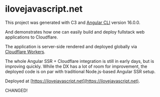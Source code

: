 # ilovejavascript.net

This project was generated with C3 and [Angular CLI](https://github.com/angular/angular-cli) version 16.0.0.

And demonstrates how one can easily build and deploy fullstack web applications to Cloudflare.

The application is server-side rendered and deployed globally via [Cloudflare Workers](https://workers.cloudflare.com).

The whole Angular SSR + Cloudflare integration is still in early days, but is improving quickly. While the DX has a lot of room for improvement, the deployed code is on par with traditional Node.js-based Angular SSR setup.

Deployed at [https://ilovejavascript.net](https://ilovejavascript.net).

CHANGED!